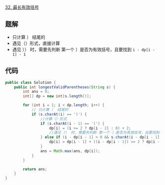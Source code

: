 [32. 最长有效括号](https://leetcode-cn.com/problems/longest-valid-parentheses/)

## 题解
- 只计算 ） 结尾的
- 遇见（）形式，直接计算
- 遇见 ）） 时，需要先判断 第一个 ）是否为有效括号，且要找到 `i - dp[i - 1] - 1`

## 代码
```java
public class Solution {
    public int longestValidParentheses(String s) {
        int ans = 0;
        int[] dp = new int[s.length()];

        for (int i = 1; i < dp.length; i++) {
            // 只计算 ） 结尾的
            if (s.charAt(i) == ')') {
                //计算（）形式
                if (s.charAt(i - 1) == '(') {
                    dp[i] = (i >= 2 ? dp[i - 2] : 0) + 2;
                    //遇见 ）） 时，需要先判断 第一个 ）是否为有效括号，且要找到 i - dp[i - 1] - 1
                } else if (i - dp[i - 1] > 0 && s.charAt(i - dp[i - 1] - 1) == '(') {
                    dp[i] = dp[i - 1] + ((i - dp[i - 1]) >= 2 ? dp[i - dp[i - 1] - 2] : 0) + 2;
                }
                ans = Math.max(ans, dp[i]);
            }
        }

        return ans;
    }
}
```